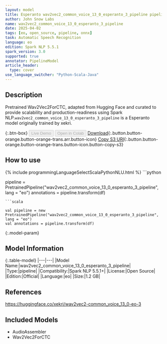 ```yaml
---
layout: model
title: Esperanto wav2vec2_common_voice_13_0_esperanto_3_pipeline pipeline Wav2Vec2ForCTC from xekri
author: John Snow Labs
name: wav2vec2_common_voice_13_0_esperanto_3_pipeline
date: 2025-04-02
tags: [eo, open_source, pipeline, onnx]
task: Automatic Speech Recognition
language: eo
edition: Spark NLP 5.5.1
spark_version: 3.0
supported: true
annotator: PipelineModel
article_header:
  type: cover
use_language_switcher: "Python-Scala-Java"
---
```


## Description

Pretrained Wav2Vec2ForCTC, adapted from Hugging Face and curated to provide scalability and production-readiness using Spark NLP.`wav2vec2_common_voice_13_0_esperanto_3_pipeline` is a Esperanto model originally trained by xekri.

{:.btn-box}
<button class="button button-orange" disabled>Live Demo</button>
<button class="button button-orange" disabled>Open in Colab</button>
[Download](https://s3.amazonaws.com/auxdata.johnsnowlabs.com/public/models/wav2vec2_common_voice_13_0_esperanto_3_pipeline_eo_5.5.1_3.0_1743609052766.zip){:.button.button-orange.button-orange-trans.arr.button-icon}
[Copy S3 URI](s3://auxdata.johnsnowlabs.com/public/models/wav2vec2_common_voice_13_0_esperanto_3_pipeline_eo_5.5.1_3.0_1743609052766.zip){:.button.button-orange.button-orange-trans.button-icon.button-copy-s3}

## How to use



<div class="tabs-box" markdown="1">
{% include programmingLanguageSelectScalaPythonNLU.html %}
```python

pipeline = PretrainedPipeline("wav2vec2_common_voice_13_0_esperanto_3_pipeline", lang = "eo")
annotations =  pipeline.transform(df)   

```
```scala

val pipeline = new PretrainedPipeline("wav2vec2_common_voice_13_0_esperanto_3_pipeline", lang = "eo")
val annotations = pipeline.transform(df)

```
</div>

{:.model-param}
## Model Information

{:.table-model}
|---|---|
|Model Name:|wav2vec2_common_voice_13_0_esperanto_3_pipeline|
|Type:|pipeline|
|Compatibility:|Spark NLP 5.5.1+|
|License:|Open Source|
|Edition:|Official|
|Language:|eo|
|Size:|1.2 GB|

## References

https://huggingface.co/xekri/wav2vec2-common_voice_13_0-eo-3

## Included Models

- AudioAssembler
- Wav2Vec2ForCTC